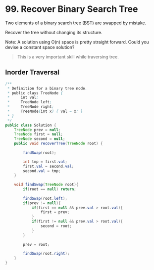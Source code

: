 # 99. Recover Binary Search Tree  

Two elements of a binary search tree (BST) are swapped by mistake.

Recover the tree without changing its structure.

Note:
A solution using O(n) space is pretty straight forward. Could you devise a constant space solution?

> This is a very important skill while traversing tree.

## Inorder Traversal
```java
/**
 * Definition for a binary tree node.
 * public class TreeNode {
 *     int val;
 *     TreeNode left;
 *     TreeNode right;
 *     TreeNode(int x) { val = x; }
 * }
 */
public class Solution {
    TreeNode prev = null;
    TreeNode first = null;
    TreeNode second = null;
    public void recoverTree(TreeNode root) {
        
        findSwap(root);

        int tmp = first.val;
        first.val = second.val;
        second.val = tmp;
    }
    
    void findSwap(TreeNode root){
        if(root == null) return;
        
        findSwap(root.left);
        if(prev != null){
            if(first == null && prev.val > root.val){
                first = prev; 
            }
            if(first != null && prev.val > root.val){
                second = root;
            }
        }
        
        prev = root;
        
        findSwap(root.right);
    }
}
```
